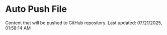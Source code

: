 # Auto Push File

Content that will be pushed to GitHub repository.
Last updated: 07/21/2025, 01:58:14 AM